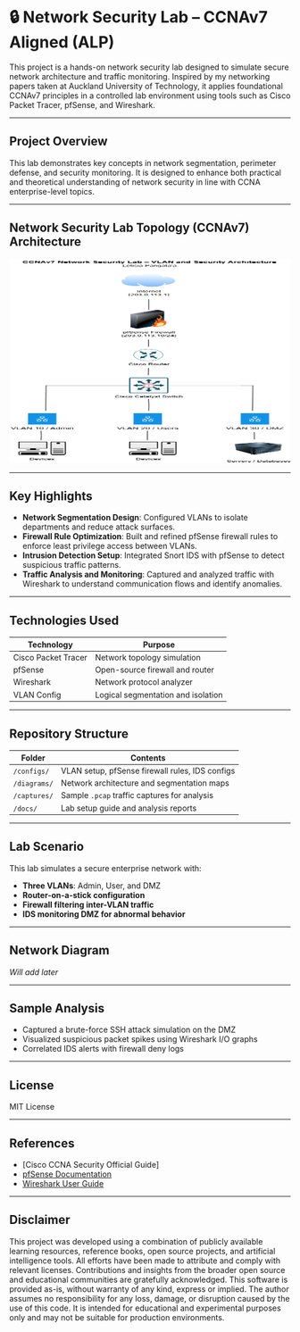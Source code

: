 ﻿# 🔒 Network Security Lab – CCNAv7 Aligned (ALP)

This project is a hands-on network security lab designed to simulate secure network architecture and traffic monitoring. Inspired by my networking papers taken at Auckland University of Technology, it applies foundational CCNAv7 principles in a controlled lab environment using tools such as Cisco Packet Tracer, pfSense, and Wireshark.

---

## Project Overview

This lab demonstrates key concepts in network segmentation, perimeter defense, and security monitoring. It is designed to enhance both practical and theoretical understanding of network security in line with CCNA enterprise-level topics.

---

## Network Security Lab Topology (CCNAv7) Architecture

<img width="669" height="366" alt="image" src="network-security-lab-diagram.drawio.png" />


---

## Key Highlights

- **Network Segmentation Design**: Configured VLANs to isolate departments and reduce attack surfaces.
- **Firewall Rule Optimization**: Built and refined pfSense firewall rules to enforce least privilege access between VLANs.
- **Intrusion Detection Setup**: Integrated Snort IDS with pfSense to detect suspicious traffic patterns.
- **Traffic Analysis and Monitoring**: Captured and analyzed traffic with Wireshark to understand communication flows and identify anomalies.

---

## Technologies Used

| Technology         | Purpose                               |
|--------------------|----------------------------------------|
| Cisco Packet Tracer| Network topology simulation            |
| pfSense            | Open-source firewall and router        |
| Wireshark          | Network protocol analyzer              |
| VLAN Config        | Logical segmentation and isolation     |

---

## Repository Structure

| Folder        | Contents                                             |
|---------------|------------------------------------------------------|
| `/configs/`   | VLAN setup, pfSense firewall rules, IDS configs     |
| `/diagrams/`  | Network architecture and segmentation maps          |
| `/captures/`  | Sample `.pcap` traffic captures for analysis        |
| `/docs/`      | Lab setup guide and analysis reports                |

---

## Lab Scenario

This lab simulates a secure enterprise network with:

- **Three VLANs**: Admin, User, and DMZ
- **Router-on-a-stick configuration**
- **Firewall filtering inter-VLAN traffic**
- **IDS monitoring DMZ for abnormal behavior**

---

## Network Diagram

*Will add later*

---

## Sample Analysis

- Captured a brute-force SSH attack simulation on the DMZ
- Visualized suspicious packet spikes using Wireshark I/O graphs
- Correlated IDS alerts with firewall deny logs

---

## License

MIT License

---

## References

- [Cisco CCNA Security Official Guide]
- [pfSense Documentation](https://docs.netgate.com/pfsense/en/latest/)
- [Wireshark User Guide](https://www.wireshark.org/docs/wsug_html_chunked/)

---

## Disclaimer

This project was developed using a combination of publicly available learning resources, reference books, open source projects, and artificial intelligence tools. All efforts have been made to attribute and comply with relevant licenses. Contributions and insights from the broader open source and educational communities are gratefully acknowledged. This software is provided as-is, without warranty of any kind, express or implied. The author assumes no responsibility for any loss, damage, or disruption caused by the use of this code. It is intended for educational and experimental purposes only and may not be suitable for production environments.